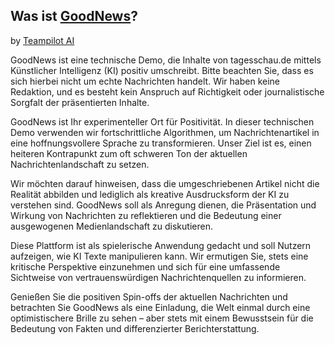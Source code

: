 ## Was ist [GoodNews](https://goodnews.teampilot.ai/)?

by [Teampilot AI](https://teampilot.ai)

GoodNews ist eine technische Demo, die Inhalte von tagesschau.de mittels Künstlicher Intelligenz (KI) positiv umschreibt. Bitte beachten Sie, dass es sich hierbei nicht um echte Nachrichten handelt. Wir haben keine Redaktion, und es besteht kein Anspruch auf Richtigkeit oder journalistische Sorgfalt der präsentierten Inhalte.

GoodNews ist Ihr experimenteller Ort für Positivität. In dieser technischen Demo verwenden wir fortschrittliche Algorithmen, um Nachrichtenartikel in eine hoffnungsvollere Sprache zu transformieren. Unser Ziel ist es, einen heiteren Kontrapunkt zum oft schweren Ton der aktuellen Nachrichtenlandschaft zu setzen.

Wir möchten darauf hinweisen, dass die umgeschriebenen Artikel nicht die Realität abbilden und lediglich als kreative Ausdrucksform der KI zu verstehen sind. GoodNews soll als Anregung dienen, die Präsentation und Wirkung von Nachrichten zu reflektieren und die Bedeutung einer ausgewogenen Medienlandschaft zu diskutieren.

Diese Plattform ist als spielerische Anwendung gedacht und soll Nutzern aufzeigen, wie KI Texte manipulieren kann. Wir ermutigen Sie, stets eine kritische Perspektive einzunehmen und sich für eine umfassende Sichtweise von vertrauenswürdigen Nachrichtenquellen zu informieren.

Genießen Sie die positiven Spin-offs der aktuellen Nachrichten und betrachten Sie GoodNews als eine Einladung, die Welt einmal durch eine optimistischere Brille zu sehen – aber stets mit einem Bewusstsein für die Bedeutung von Fakten und differenzierter Berichterstattung.
